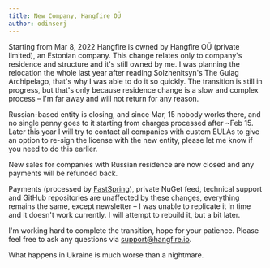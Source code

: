 ```yaml
---
title: New Company, Hangfire OÜ
author: odinserj
---
```


Starting from Mar 8, 2022 Hangfire is owned by Hangfire OÜ (private limited), an Estonian company. This change relates only to company's residence and structure and it's still owned by me. I was planning the relocation the whole last year after reading Solzhenitsyn's The Gulag Archipelago, that's why I was able to do it so quickly. The transition is still in progress, but that's only because residence change is a slow and complex process – I'm far away and will not return for any reason. 

Russian-based entity is closing, and since Mar, 15 nobody works there, and no single penny goes to it starting from charges processed after ~Feb 15. Later this year I will try to contact all companies with custom EULAs to give an option to re-sign the license with the new entity, please let me know if you need to do this earlier.

New sales for companies with Russian residence are now closed and any payments will be refunded back.

Payments (processed by <a href="https://fastspring.com" target="_blank" rel="noopener">FastSpring</a>), private NuGet feed, technical support and GitHub repositories are unaffected by these changes, everything remains the same, except newsletter – I was unable to replicate it in time and it doesn't work currently. I will attempt to rebuild it, but a bit later.

I'm working hard to complete the transition, hope for your patience. Please feel free to ask any questions via <a href="mailto:support@hangfire.io">support@hangfire.io</a>.

What happens in Ukraine is much worse than a nightmare.

